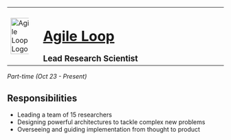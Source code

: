 <table style="width: 100%; border-collapse: collapse;">
  <tr>
    <td style="vertical-align: middle; width: 15%; padding-right: 5%">
      <img src="https://media.licdn.com/dms/image/D4D0BAQHHGFD2dGE8aQ/company-logo_200_200/0/1686225260874?e=1717027200&v=beta&t=Jqp6pwORyELVG0WlcB-VTfzRf-1i8ZyYdUmbnPc1BwE" alt="Agile Loop Logo" style="width: 110%;">
    </td>
    <td style="vertical-align: middle;">
      <h1><a href="https://agileloop.ai">Agile Loop</a></h1>
      <h3 style="margin: 0;">Lead Research Scientist</h3>
    </td>
  </tr>
</table>


<p><i>Part-time (Oct 23 - Present)</i></p?>
<!-- style="margin-right: 10px;" -->

<h2>Responsibilities</h2>

<ul>
  <li>Leading a team of 15 researchers</li>
  <li>Designing powerful architectures to tackle complex new problems</li>
  <li>Overseeing and guiding implementation from thought to product</li>
</ul>

<br>

<!-- **[<i class="fa-solid fa-up-right-from-square"></i> Uncover the Project - Click Here](https://github.com/cav-research-lab/predictive-model-delay-correction?tab=readme-ov-file)** -->
